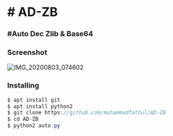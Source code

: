 <h1># AD-ZB</h1>

<h3>#Auto Dec Zlib &amp; Base64</h3>

<h3>Screenshot</h3>

![IMG_20200803_074602](https://user-images.githubusercontent.com/46747652/89136409-c579f380-d55d-11ea-9208-d558258a7581.jpg)

<h3>Installing</h3>

```java
$ apt install git
$ apt install python2
$ git clone https://github.com/muhammadfathul/AD-ZB
$ cd AD-ZB
$ python2 auto.py
```
